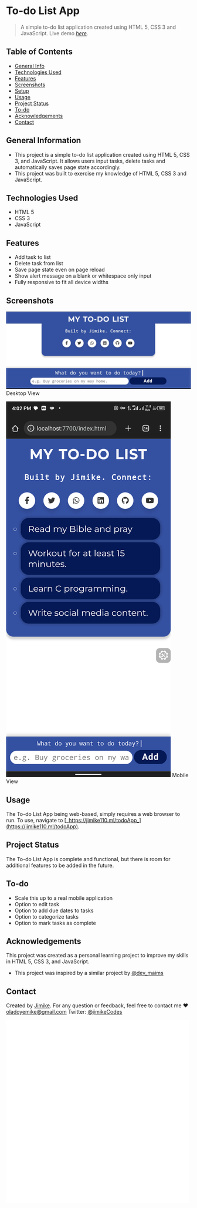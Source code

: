 # To-do List App 
> A simple to-do list application created using HTML 5, CSS 3 and JavaScript.
> Live demo [_here_](https://jimike110.ml/todoApp).

## Table of Contents
* [General Info](#general-information)
* [Technologies Used](#technologies-used)
* [Features](#features)
* [Screenshots](#screenshots)
* [Setup](#setup)
* [Usage](#usage)
* [Project Status](#project-status)
* [To-do](#to-do)
* [Acknowledgements](#acknowledgements)
* [Contact](#contact)


## General Information
- This project is a simple to-do list application created using HTML 5, CSS 3, and JavaScript. It allows users input tasks, delete tasks and automatically saves page state accordingly.
- This project was built to exercise my knowledge of HTML 5, CSS 3 and JavaScript.


## Technologies Used
- HTML 5
- CSS 3
- JavaScript


## Features
- Add task to list
- Delete task from list
- Save page state even on page reload
- Show alert message on a blank or whitespace only input
- Fully responsive to fit all device widths 


## Screenshots
![Desktop](./images/desktop.png)
Desktop View

![Mobile](./images/mobile.png)
Mobile View


## Usage
The To-do List App being web-based, simply requires a web browser to run. To use, navigate to [_https://jimike110.ml/todoApp_](https://jimike110.ml/todoApp).


## Project Status
The To-do List App is complete and functional, but there is room for additional features to be added in the future.

## To-do
- Scale this up to a real mobile application
- Option to edit task
- Option to add due dates to tasks
- Option to categorize tasks
- Option to mark tasks as complete 


## Acknowledgements
This project was created as a personal learning project to improve my skills in HTML 5, CSS 3, and JavaScript.
- This project was inspired by a similar project by [@dev_maims](https://twitter.com/dev_maims)


## Contact
Created by [Jimike](https://jimike110.ml/). For any question or feedback, feel free to contact me &hearts; [oladoyemike@gmail.com](mailto:oladoyemike@gmail.com)
Twitter: [@jimikeCodes](https://Twitter.com/jimikeCodes/)

![Jimike](./images/Jimike.png)